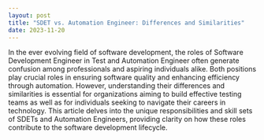 ```yaml
---
layout: post
title: "SDET vs. Automation Engineer: Differences and Similarities"
date: 2023-11-20
---
```


In the ever evolving field of software development, the roles of Software Development Engineer in Test and Automation Engineer often generate confusion among professionals and aspiring individuals alike. Both positions play crucial roles in ensuring software quality and enhancing efficiency through automation. However, understanding their differences and similarities is essential for organizations aiming to build effective testing teams as well as for individuals seeking to navigate their careers in technology. This article delves into the unique responsibilities and skill sets of SDETs and Automation Engineers, providing clarity on how these roles contribute to the software development lifecycle.
